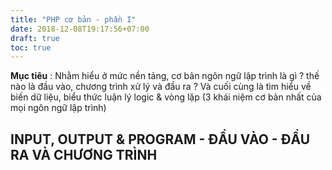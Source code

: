 ```yaml
---
title: "PHP cơ bản - phần I"
date: 2018-12-08T19:17:56+07:00
draft: true
toc: true
---
```


**Mục tiêu** : Nhằm hiểu ở mức nền tảng, cơ bản ngôn ngữ lập trình là gì ? thế nào là đầu vào, chương trình xử lý và đầu ra ? Và cuối cùng là tìm hiểu về biến dữ liệu, biểu thức luận lý logic & vòng lặp (3 khái niệm cơ bản nhất của mọi ngôn ngữ lập trình)

## INPUT, OUTPUT & PROGRAM - ĐẦU VÀO - ĐẦU RA VÀ CHƯƠNG TRÌNH

